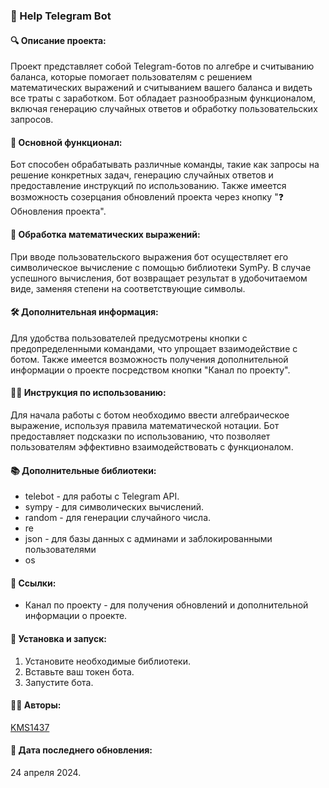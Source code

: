 ### 🤖 Help Telegram Bot

#### 🔍 Описание проекта:
Проект представляет собой Telegram-ботов по алгебре и считыванию баланса, которые помогает пользователям с решением математических выражений и считыванием вашего баланса и видеть все траты с заработком. Бот обладает разнообразным функционалом, включая генерацию случайных ответов и обработку пользовательских запросов.

#### 🤖 Основной функционал:
Бот способен обрабатывать различные команды, такие как запросы на решение конкретных задач, генерацию случайных ответов и предоставление инструкций по использованию. Также имеется возможность созерцания обновлений проекта через кнопку "❓ Обновления проекта".

#### 🔢 Обработка математических выражений:
При вводе пользовательского выражения бот осуществляет его символическое вычисление с помощью библиотеки SymPy. В случае успешного вычисления, бот возвращает результат в удобочитаемом виде, заменяя степени на соответствующие символы.

#### 🛠️ Дополнительная информация:
Для удобства пользователей предусмотрены кнопки с предопределенными командами, что упрощает взаимодействие с ботом. Также имеется возможность получения дополнительной информации о проекте посредством кнопки "Канал по проекту".

#### 👨‍💻 Инструкция по использованию:
Для начала работы с ботом необходимо ввести алгебраическое выражение, используя правила математической нотации. Бот предоставляет подсказки по использованию, что позволяет пользователям эффективно взаимодействовать с функционалом.

#### 📚 Дополнительные библиотеки:
- telebot - для работы с Telegram API.
- sympy - для символических вычислений.
- random - для генерации случайного числа.
- re
- json - для базы данных с админами и заблокированными пользователями
- os

#### 🔗 Ссылки:
- Канал по проекту - для получения обновлений и дополнительной информации о проекте.

#### 🔧 Установка и запуск:
1. Установите необходимые библиотеки.
2. Вставьте ваш токен бота.
3. Запустите бота.

#### 👨‍💼 Авторы:
[KMS1437](https://github.com/KMS1437)

#### 📆 Дата последнего обновления:
24 апреля 2024.
